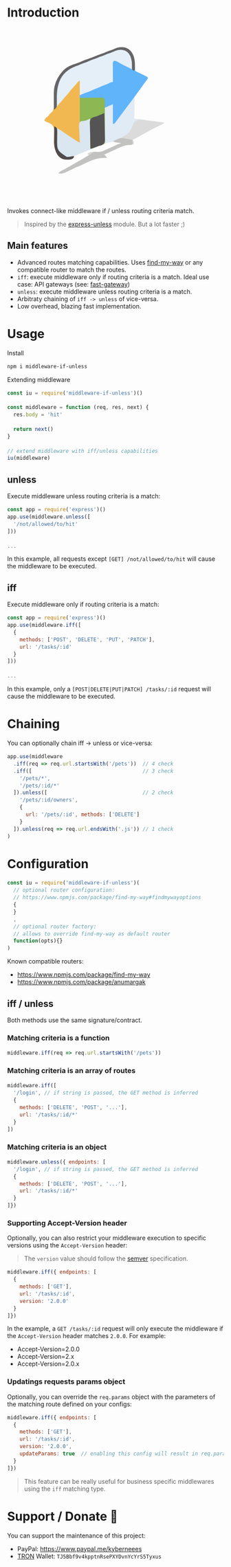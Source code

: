 # Introduction
<img src="logo.svg" width="400">  

Invokes connect-like middleware if / unless routing criteria match. 
> Inspired by the [express-unless](https://www.npmjs.com/package/express-unless) module. But a lot faster ;)

## Main features
- Advanced routes matching capabilities. Uses [find-my-way](https://www.npmjs.com/package/find-my-way) or any compatible router to match the routes. 
- `iff`: execute middleware only if routing criteria is a match. Ideal use case: API gateways (see: [fast-gateway](https://www.npmjs.com/package/fast-gateway))
- `unless`: execute middleware unless routing criteria is a match.
- Arbitraty chaining of `iff -> unless` of vice-versa.
- Low overhead, blazing fast implementation. 

# Usage 
Install
```bash
npm i middleware-if-unless
```

Extending middleware
```js 
const iu = require('middleware-if-unless')()

const middleware = function (req, res, next) {
  res.body = 'hit'

  return next()
}

// extend middleware with iff/unless capabilities
iu(middleware)
```
## unless
Execute middleware unless routing criteria is a match:
```js
const app = require('express')()
app.use(middleware.unless([
  '/not/allowed/to/hit'
]))

...
```
In this example, all requests except `[GET] /not/allowed/to/hit` will cause the middleware to be executed.

## iff
Execute middleware only if routing criteria is a match:
```js
const app = require('express')()
app.use(middleware.iff([
  {
    methods: ['POST', 'DELETE', 'PUT', 'PATCH'],
    url: '/tasks/:id'
  }
]))

...
```
In this example, only a `[POST|DELETE|PUT|PATCH] /tasks/:id` request will cause the middleware to be executed.
# Chaining
You can optionally chain iff -> unless or vice-versa:
```js
app.use(middleware
  .iff(req => req.url.startsWith('/pets'))  // 4 check
  .iff([                                    // 3 check
    '/pets/*',
    '/pets/:id/*'
  ]).unless([                               // 2 check
    '/pets/:id/owners',
    {
      url: '/pets/:id', methods: ['DELETE'] 
    }
  ]).unless(req => req.url.endsWith('.js')) // 1 check
)
```
# Configuration
```js
const iu = require('middleware-if-unless')(
  // optional router configuration: 
  // https://www.npmjs.com/package/find-my-way#findmywayoptions
  {
  }
  , 
  // optional router factory:
  // allows to override find-my-way as default router
  function(opts){}
)
```
Known compatible routers:
- https://www.npmjs.com/package/find-my-way
- https://www.npmjs.com/package/anumargak  

## iff / unless
Both methods use the same signature/contract. 

### Matching criteria is a function 
```js
middleware.iff(req => req.url.startsWith('/pets'))
```
### Matching criteria is an array of routes
```js
middleware.iff([
  '/login', // if string is passed, the GET method is inferred
  {
    methods: ['DELETE', 'POST', '...'],
    url: '/tasks/:id/*'
  }
])
```
### Matching criteria is an object
```js
middleware.unless({ endpoints: [
  '/login', // if string is passed, the GET method is inferred
  {
    methods: ['DELETE', 'POST', '...'],
    url: '/tasks/:id/*'
  }
]})
```
### Supporting Accept-Version header
Optionally, you can also restrict your middleware execution to specific versions using the `Accept-Version` header:
> The `version` value should follow the [semver](https://semver.org/) specification.
```js
middleware.iff({ endpoints: [
  {
    methods: ['GET'],
    url: '/tasks/:id',
    version: '2.0.0'
  }
]})
```
In the example, a `GET /tasks/:id` request will only execute the middleware if the `Accept-Version` header matches `2.0.0`. For example:
- Accept-Version=2.0.0
- Accept-Version=2.x
- Accept-Version=2.0.x

### Updatings requests params object
Optionally, you can override the `req.params` object with the parameters of the matching route defined on your configs:
```js
middleware.iff({ endpoints: [
  {
    methods: ['GET'],
    url: '/tasks/:id',
    version: '2.0.0',
    updateParams: true  // enabling this config will result in req.params = {id: ...}
  }
]})
```
> This feature can be really useful for business specific middlewares using the `iff` matching type.

# Support / Donate 💚
You can support the maintenance of this project: 
- PayPal: https://www.paypal.me/kyberneees
- [TRON](https://www.binance.com/en/buy-TRON) Wallet: `TJ5Bbf9v4kpptnRsePXYDvnYcYrS5Tyxus`